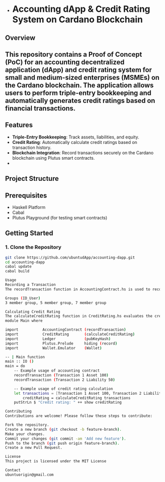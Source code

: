 - # Accounting dApp & Credit Rating System on Cardano Blockchain
## Overview
This repository contains a Proof of Concept (PoC) for an accounting decentralized application (dApp) and credit rating system for small and medium-sized enterprises (MSMEs) on the Cardano blockchain. The application allows users to perform triple-entry bookkeeping and automatically generates credit ratings based on financial transactions.
-
## Features
- **Triple-Entry Bookkeeping**: Track assets, liabilities, and equity.
- **Credit Rating**: Automatically calculate credit ratings based on transaction history.
- **Blockchain Integration**: Record transactions securely on the Cardano blockchain using Plutus smart contracts.
- 
## Project Structure

## Prerequisites

- Haskell Platform
- Cabal
- Plutus Playground (for testing smart contracts)

## Getting Started

### 1. Clone the Repository

```bash
git clone https://github.com/ubuntudApp/accounting-dapp.git
cd accounting-dapp
cabal update
cabal build

Usage
Recording a Transaction
The recordTransaction function in AccountingContract.hs is used to record a transaction. The transaction includes an ID, an account type (Asset, Liability, Equity), and an amount.

Groups (ID_User)
3 member group, 5 member group, 7 member group

Calculating Credit Rating
The calculateCreditRating function in CreditRating.hs evaluates the creditworthiness of a user based on their transaction history. The credit rating can be Excellent, Good, Average, or Poor.
module Main where

import           AccountingContract (recordTransaction)
import           CreditRating       (calculateCreditRating)
import           Ledger             (pubKeyHash)
import           Plutus.Prelude     hiding (record)
import           Wallet.Emulator    (Wallet)

-- | Main function
main :: IO ()
main = do
    -- Example usage of accounting contract
    recordTransaction (Transaction 1 Asset 100)
    recordTransaction (Transaction 2 Liability 50)

    -- Example usage of credit rating calculation
    let transactions = [Transaction 1 Asset 100, Transaction 2 Liability 50]
        creditRating = calculateCreditRating transactions
    putStrLn $ "Credit rating: " ++ show creditRating

Contributing
Contributions are welcome! Please follow these steps to contribute:

Fork the repository.
Create a new branch (git checkout -b feature-branch).
Make your changes.
Commit your changes (git commit -am 'Add new feature').
Push to the branch (git push origin feature-branch).
Create a new Pull Request.

License
This project is licensed under the MIT License

Contact
ubuntuorigin@gmail.com




